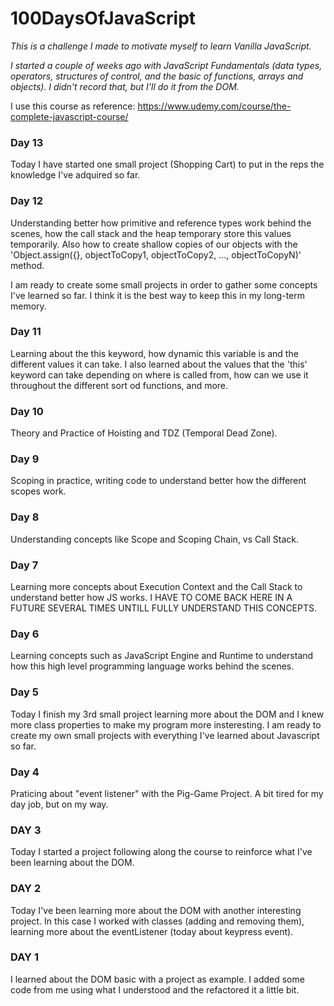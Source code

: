 # 100DaysOfJavaScript

_This is a challenge I made to motivate myself to learn Vanilla JavaScript._

_I started a couple of weeks ago with JavaScript Fundamentals (data types, operators, structures of control, and the basic of functions, arrays and objects). I didn't record that, but I'll do it from the DOM._

I use this course as reference: https://www.udemy.com/course/the-complete-javascript-course/

### Day 13

Today I have started one small project (Shopping Cart) to put in the reps the knowledge I've adquired so far.

### Day 12

Understanding better how primitive and reference types work behind the scenes, how the call stack and the heap temporary store this values temporarily. Also how to create shallow copies of our objects with the 'Object.assign({}, objectToCopy1, objectToCopy2, ..., objectToCopyN)' method. 

I am ready to create some small projects in order to gather some concepts I've learned so far. I think it is the best way to keep this in my long-term memory.

### Day 11

Learning about the this keyword, how dynamic this variable is and the different values it can take. I also  learned about the values that the 'this' keyword can take depending on where is called from, how can we use it throughout the different sort od functions, and more.

### Day 10

Theory and Practice of Hoisting and TDZ (Temporal Dead Zone).

### Day 9

Scoping in practice, writing code to understand better how the different scopes work.

### Day 8

Understanding concepts like Scope and Scoping Chain, vs Call Stack.

### Day 7

Learning more concepts about Execution Context and the Call Stack to understand better how JS works. I HAVE TO COME BACK HERE IN A FUTURE SEVERAL TIMES UNTILL FULLY UNDERSTAND THIS CONCEPTS.

### Day 6

Learning concepts such as JavaScript Engine and Runtime to understand how this high level programming language works behind the scenes.

### Day 5

Today I finish my 3rd small project learning more about the DOM and I knew more class properties to make my program more insteresting.
I am ready to create my own small projects with everything I've learned about Javascript so far.

### Day 4

Praticing about "event listener" with the Pig-Game Project. A bit tired for my day job, but on my way.

### DAY 3

Today I started a project following along the course to reinforce what I've been learning about the DOM.

### DAY 2

Today I've been learning more about the DOM with another interesting project. In this case I worked with classes (adding and removing them), learning more about the eventListener (today about keypress event).

### DAY 1

I learned about the DOM basic with a project as example. I added some code from me using what I understood and the refactored it a little bit.
